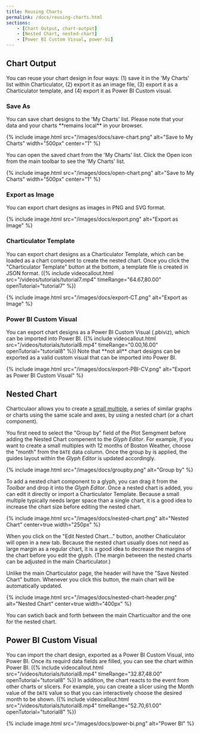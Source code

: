 ```yaml
---
title: Reusing Charts
permalink: /docs/reusing-charts.html
sections:
    - [Chart Output, chart-output]
    - [Nested Chart, nested-chart]
    - [Power BI Custom Visual, power-bi]
---
```



<h2 id="chart-output">Chart Output</h2>

You can reuse your chart design in four ways: (1) save it in the 'My Charts' list within Charticulator, (2) export it as an image file, (3) export it as a Charticulator template, and (4) export it as Power BI Custom visual.

<h3>Save As</h3>
You can save chart designs to the 'My Charts' list. Please note that your data and your charts **remains local** in your browser. 

{% include image.html src="/images/docs/save-chart.png" alt="Save to My Charts" width="500px" center="1" %}

You can open the saved chart from the 'My Charts' list. Click the Open icon from the main toolbar to see the 'My Charts' list.

{% include image.html src="/images/docs/open-chart.png" alt="Save to My Charts" width="500px" center="1" %}


<h3>Export as Image</h3>
You can export chart designs as images in PNG and SVG format.

{% include image.html src="/images/docs/export.png" alt="Export as Image" %}


<h3>Charticulator Template</h3>
You can export chart designs as a Charticulator Template, which can be loaded as a chart compoent to create the nested chart. Once you click the "Charticulator Template" button at the bottom, a template file is created in JSON format. ({% include videocallout.html src="/videos/tutorials/tutorial7.mp4" timeRange="64.67,80.00" openTutorial="tutorial7" %})

{% include image.html src="/images/docs/export-CT.png" alt="Export as Image" %}


<h3>Power BI Custom Visual</h3>
You can export chart designs as a Power BI Custom Visual (.pbiviz), which can be imported into Power BI. ({% include videocallout.html src="/videos/tutorials/tutorial8.mp4" timeRange="0.00,16.00" openTutorial="tutorial8" %}) Note that **not all** chart designs can be exported as a valid custom visual that can be imported into Power BI.

{% include image.html src="/images/docs/export-PBI-CV.png" alt="Export as Power BI Custom Visual" %}


<h2 id="nested-chart">Nested Chart</h2>
Charticulaor allows you to create a <a href="https://en.wikipedia.org/wiki/Small_multiple">small multiple</a>, a series of similar graphs or charts using the same scale and axes, by using a nested chart (or a chart component).

You first need to select the "Group by" field of the Plot Semgment before adding the Nested Chart compenent to the *Glyph Editor*. For example, if you want to create a small multiples with 12 months of Boston Weather, choose the "month" from the `DATE` data column. Once the group by is applied, the guides layout within the *Glyph Editor* is updated accordingly. 

{% include image.html src="/images/docs/groupby.png" alt="Group by" %}

To add a nested chart component to a glyph, you can drag it from the *Toolbar* and drop it into the *Glyph Editor*. Once a nested chart is added, you can edit it directly or import a Charticulator Template. Because a small multiple typically needs larger space than a single chart, it is a good idea to increase the chart size before editing the nested chart.

{% include image.html src="/images/docs/nested-chart.png" alt="Nested Chart" center=true width="250px" %}

When you click on the "Edit Nested Chart..." button, another Chaticulator will open in a new tab. Because the nested chart usually does not need as large margin as a regular chart, it is a good idea to decrease the margins of the chart before you edit the glyph. (The margin between the nested charts can be adjusted in the main Charticulator.)

Unlike the main Charticulator page, the header will have the "Save Nested Chart" button. Whenever you click this button, the main chart will be automatically updated.

{% include image.html src="/images/docs/nested-chart-header.png" alt="Nested Chart" center=true width="400px" %}

You can swtich back and forth between the main Charticualtor and the one for the nested chart.


<h2 id="power-bi">Power BI Custom Visual</h2>

You can import the chart design, exported as a Power BI Custom Visual, into Power BI. Once its requird data fields are filled, you can see the chart within Power BI. ({% include videocallout.html src="/videos/tutorials/tutorial8.mp4" timeRange="32.87,48.00" openTutorial="tutorial8" %}) In addition, the chart reacts to the event from other charts or slicers. For example, you can create a slicer using the Month value of the `DATE` value so that you can interactively choose the desired month to be shown. ({% include videocallout.html src="/videos/tutorials/tutorial8.mp4" timeRange="52.70,61.00" openTutorial="tutorial8" %})

{% include image.html src="/images/docs/power-bi.png" alt="Power BI" %}
